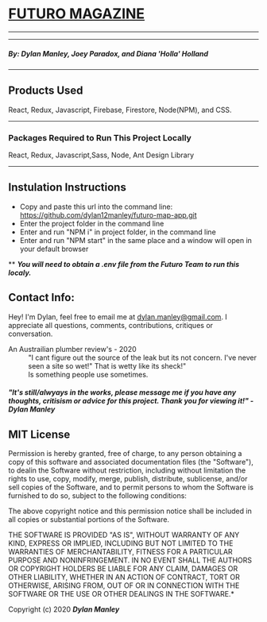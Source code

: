 # [FUTURO MAGAZINE](https://futuromagazine-be1ee.firebaseapp.com/)
--------
--------

##### By: Dylan Manley, Joey Paradox, and Diana 'Holla' Holland

----

## **Products Used**
React, Redux, Javascript, Firebase, Firestore, Node(NPM), and CSS. 

----

### **Packages Required to Run This Project Locally**

React, Redux, Javascript,Sass, Node, Ant Design Library

-----

## **Instulation Instructions**

* Copy and paste this url into the command line: https://github.com/dylan12manley/futuro-map-app.git
* Enter the project folder in the command line
* Enter and run "NPM i" in project folder, in the command line
* Enter and run "NPM start" in the same place and a window will open in your default browser

** ___You will need to obtain a .env file from the Futuro Team to run this localy.___

## Contact Info: 
Hey! I'm Dylan, feel free to email me at dylan.manley@gmail.com. I appreciate all questions, comments, contributions, critiques or conversation. 

<dl>
<dt>An Austrailian plumber review's - 2020</dt>
  <dd>"I cant figure out the source of the leak but its not concern. I've never seen a site so wet!" That is wetty like its sheck!"

  

  <dd>Is something people use sometimes.</dd>
</dl>

##### "It's still/alwyays in the works, please message me if you have any thoughts, critisism or advice for this project. Thank you for viewing it!" - Dylan Manley     


## MIT License

Permission is hereby granted, free of charge, to any person obtaining a copy of this software and associated documentation files (the "Software"), to dealin the Software without restriction, including without limitation the rights to use, copy, modify, merge, publish, distribute, sublicense, and/or sell copies of the Software, and to permit persons to whom the Software is furnished to do so, subject to the following conditions:

The above copyright notice and this permission notice shall be included in all copies or substantial portions of the Software.

THE SOFTWARE IS PROVIDED "AS IS", WITHOUT WARRANTY OF ANY KIND, EXPRESS OR IMPLIED, INCLUDING BUT NOT LIMITED TO THE WARRANTIES OF MERCHANTABILITY, FITNESS FOR A PARTICULAR PURPOSE AND NONINFRINGEMENT. IN NO EVENT SHALL THE AUTHORS OR COPYRIGHT HOLDERS BE LIABLE FOR ANY CLAIM, DAMAGES OR OTHER LIABILITY, WHETHER IN AN ACTION OF CONTRACT, TORT OR OTHERWISE, ARISING FROM, OUT OF OR IN CONNECTION WITH THE SOFTWARE OR THE USE OR OTHER DEALINGS IN THE SOFTWARE.*

Copyright (c) 2020 **_Dylan Manley_**